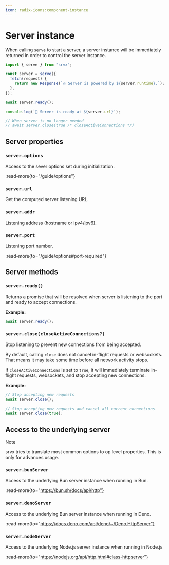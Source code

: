 ```yaml
---
icon: radix-icons:component-instance
---
```


# Server instance

When calling `serve` to start a server, a server instance will be immediately returned in order to control the server instance.

```js
import { serve } from "srvx";

const server = serve({
  fetch(request) {
    return new Response(`🔥 Server is powered by ${server.runtime}.`);
  },
});

await server.ready();

console.log(`🚀 Server is ready at ${server.url}`);

// When server is no longer needed
// await server.close(true /* closeActiveConnections */)
```

## Server properties

### `server.options`

Access to the sever options set during initialization.

:read-more{to="/guide/options"}

### `server.url`

Get the computed server listening URL.

### `server.addr`

Listening address (hostname or ipv4/ipv6).

### `server.port`

Listening port number.

:read-more{to="/guide/options#port-required"}

## Server methods

### `server.ready()`

Returns a promise that will be resolved when server is listening to the port and ready to accept connections.

**Example:**

```js
await server.ready();
```

### `server.close(closeActiveConnections?)`

Stop listening to prevent new connections from being accepted.

By default, calling `close` does not cancel in-flight requests or websockets. That means it may take some time before all network activity stops.

If `closeActiveConnections` is set to `true`, it will immediately terminate in-flight requests, websockets, and stop accepting new connections.

**Example:**

```js
// Stop accepting new requests
await server.close();

// Stop accepting new requests and cancel all current connections
await server.close(true);
```

## Access to the underlying server

> [!NOTE]
> srvx tries to translate most common options to op level properties. This is only for advances usage.

### `server.bunServer`

Access to the underlying Bun server instance when running in Bun.

:read-more{to="https://bun.sh/docs/api/http"}

### `server.denoServer`

Access to the underlying Bun server instance when running in Deno.

:read-more{to="https://docs.deno.com/api/deno/~/Deno.HttpServer"}

### `server.nodeServer`

Access to the underlying Node.js server instance when running in Node.js

:read-more{to="https://nodejs.org/api/http.html#class-httpserver"}
